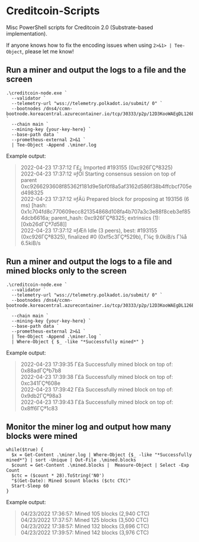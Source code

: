 # Creditcoin-Scripts
Misc PowerShell scripts for Creditcoin 2.0 (Substrate-based implementation).

If anyone knows how to fix the encoding issues when using `2>&1> | Tee-Object`, please let me know!


## Run a miner and output the logs to a file and the screen

```
.\creditcoin-node.exe `
  --validator `
  --telemetry-url "wss://telemetry.polkadot.io/submit/ 0" `
  --bootnodes /dns4/ccmn-bootnode.koreacentral.azurecontainer.io/tcp/30333/p2p/12D3KooWAEgDL126EUFxFfdQKiUhmx3BJPdszQHu9PsYsLCuavhb `
  --chain main `
  --mining-key {your-key-here} `
  --base-path data `
  --prometheus-external 2>&1 `
  | Tee-Object -Append .\miner.log
```

Example output: 
> 2022-04-23 17:37:12 Γ£¿ Imported #193155 (0xc926ΓÇª8325)  
2022-04-23 17:37:12 ≡ƒÖî Starting consensus session on top of parent 0xc9266293608f85362f181d9e5bf0f8a5af3162d586f38b4ffcbcf705ed498325  
2022-04-23 17:37:12 ≡ƒÄü Prepared block for proposing at 193156 (6 ms) [hash: 0x1c704fd8c770609ecc821354868d108fa4b707a3c3e88f8ceb3ef854dcb6616a; parent_hash: 0xc926ΓÇª8325; extrinsics (1): [0xb26dΓÇª7d58]]  
2022-04-23 17:37:12 ≡ƒÆñ Idle (3 peers), best: #193155 (0xc926ΓÇª8325), finalized #0 (0xf5c3ΓÇª529b), Γ¼ç 9.0kiB/s Γ¼å 6.5kiB/s

## Run a miner and output the logs to a file and mined blocks only to the screen

```
.\creditcoin-node.exe `
  --validator `
  --telemetry-url "wss://telemetry.polkadot.io/submit/ 0" `
  --bootnodes /dns4/ccmn-bootnode.koreacentral.azurecontainer.io/tcp/30333/p2p/12D3KooWAEgDL126EUFxFfdQKiUhmx3BJPdszQHu9PsYsLCuavhb `
  --chain main `
  --mining-key {your-key-here} `
  --base-path data `
  --prometheus-external 2>&1 `
  | Tee-Object -Append .\miner.log `
  | Where-Object { $_ -like "*Successfully mined*" }
```

Example output: 
> 2022-04-23 17:39:35 Γ£à Successfully mined block on top of: 0x88adΓÇªb7b8  
2022-04-23 17:39:38 Γ£à Successfully mined block on top of: 0xc341ΓÇª608e  
2022-04-23 17:39:42 Γ£à Successfully mined block on top of: 0x9db2ΓÇª98a3  
2022-04-23 17:39:43 Γ£à Successfully mined block on top of: 0x8ff6ΓÇª1c83

## Monitor the miner log and output how many blocks were mined

```
while($true) {
  $x = Get-Content .\miner.log | Where-Object {$_ -like "*Successfully mined*"} | sort -Unique | Out-File .\mined.blocks
  $count = Get-Content .\mined.blocks |  Measure-Object | Select -Exp Count
  $ctc = ($count * 28).ToString('N0')
  "$(Get-Date): Mined $count blocks ($ctc CTC)"
  Start-Sleep 60
}
```

Example output:
> 04/23/2022 17:36:57: Mined 105 blocks (2,940 CTC)  
04/23/2022 17:37:57: Mined 125 blocks (3,500 CTC)  
04/23/2022 17:38:57: Mined 132 blocks (3,696 CTC)  
04/23/2022 17:39:57: Mined 142 blocks (3,976 CTC)
